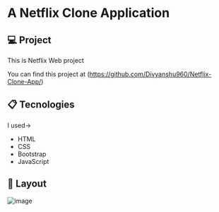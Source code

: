 # A Netflix Clone Application
  
## 💻 Project  
   
This is Netflix Web project 
 
You can find this project at (https://github.com/Divyanshu960/Netflix-Clone-App/)

## 📋 Tecnologies

I used->
- HTML 
- CSS 
- Bootstrap
- JavaScript   
 
## 🎨 Layout    
 
![image](https://user-images.githubusercontent.com/72182690/214788210-922db035-e743-439f-baeb-333cb7ffc217.png)
 
  
  
